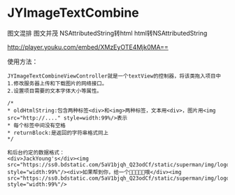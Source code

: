 # JYImageTextCombine
图文混排 图文并茂 NSAttributedString转html  html转NSAttributedString 

http://player.youku.com/embed/XMzEyOTE4Mjk0MA==

使用方法：

    JYImageTextCombineViewController就是一个textView的控制器，将该类拖入项目中
    1.修改服务器上传和下载图片的网络接口。
    2.设置项目需要的文本字体大小等属性。
    
    /*
    * oldHtmlString:包含两种标签<div>和<img>两种标签，文本用<div>，图片用<img src="http://...." style=width:99%/>表示
    * 每个标签中间没有空格
    * returnBlock:是返回的字符串格式同上
    */
    
    和后台约定的数据格式：
    <div>JackYoung's</div><img src="https://ss0.bdstatic.com/5aV1bjqh_Q23odCf/static/superman/img/logo/bd_logo1_31bdc765.png" style="width:99%"/><div>如果帮到你，给一个🌟🌟🌟🌟🌟哦</div><img src="https://ss0.bdstatic.com/5aV1bjqh_Q23odCf/static/superman/img/logo/bd_logo1_31bdc765.png" style="width:99%"/>
    



